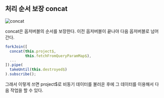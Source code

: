 ## 처리 순서 보장 concat

![concat](https://rxjs.dev/assets/images/marble-diagrams/concat.png)

concat은 옵저버블의 순서를 보장한다. 이전 옵저버블이 끝나야 다음 옵저버블로 넘어간다.

```typescript
forkJoin([
  concat(this.project$,
         this.fetchFromQueryParamMap$),
  ...
]).pipe(
  takeUntil(this.destroyed$)
).subscribe();
```

그래서 이렇게 쓰면 project$로 비동기 데이터를 불러온 후에 그 데이터를 이용해서 다음 작업을 할 수 있다.
